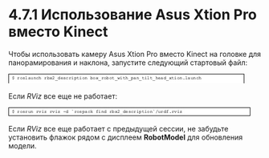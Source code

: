# 4.7.1 Использование Asus Xtion Pro вместо Kinect

Чтобы использовать камеру Asus Xtion Pro вместо Kinect на головке для панорамирования и наклона, запустите следующий стартовый файл:

![](../.gitbook/assets/image%20%2880%29.jpeg)

Если _RViz_ все еще не работает:

![](../.gitbook/assets/image%20%2820%29.jpeg)

Если _RViz_ все еще работает с предыдущей сессии, не забудьте установить флажок рядом с дисплеем **RobotModel** для обновления модели.

